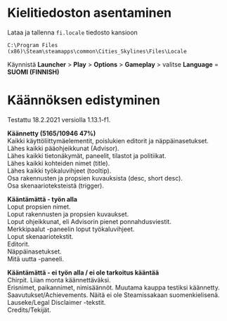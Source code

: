# Kielitiedoston asentaminen
Lataa ja tallenna `fi.locale` tiedosto kansioon
```
C:\Program Files (x86)\Steam\steamapps\common\Cities_Skylines\Files\Locale
```
Käynnistä **Launcher** > **Play** > **Options** > **Gameplay** > valitse **Language** = **SUOMI (FINNISH)**

# Käännöksen edistyminen
Testattu 18.2.2021 versiolla 1.13.1-f1.

**Käännetty (5165/10946 47%)**  
Kaikki käyttöliittymäelementit, poislukien editorit ja näppäinasetukset.  
Lähes kaikki pääohjeikkunat (Advisor).  
Lähes kaikki tietonäkymät, paneelit, tilastot ja politiikat.  
Lähes kaikki kohteiden nimet (title).  
Lähes kaikki työkaluvihjeet (tooltip).  
Osa rakennusten ja propsien kuvauksista (desc, short desc).  
Osa skenaarioteksteistä (trigger).

**Kääntämättä - työn alla**  
Loput propsien nimet.  
Loput rakennusten ja propsien kuvaukset.  
Loput ohjeikkunat, eli Advisorin pienet ponnahdusviestit.  
Merkkipaalut -paneelin loput työkaluvihjeet.  
Loput skenaariotekstit.  
Editorit.  
Näppäinasetukset.  
Mitä uutta -paneeli.

**Kääntämättä - ei työn alla / ei ole tarkoitus kääntää**  
Chirpit. Liian monta käännettäväksi.  
Erisnimet, paikannimet, nimisäännöt. Muutama kauppa testiksi käännetty.  
Saavutukset/Achievements. Näitä ei ole Steamissakaan suomenkielisenä.  
Lauseke/Legal Disclaimer -tekstit.  
Credits/Tekijät.
